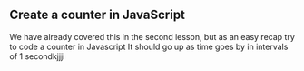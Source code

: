 ## Create a counter in JavaScript

We have already covered this in the second lesson, but as an easy recap try to code a counter in Javascript
It should go up as time goes by in intervals of 1 secondkjjji
